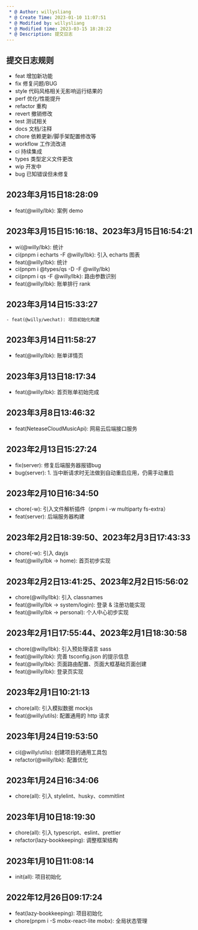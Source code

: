 ```yaml
---
 * @ Author: willysliang
 * @ Create Time: 2023-01-10 11:07:51
 * @ Modified by: willysliang
 * @ Modified time: 2023-03-15 18:28:22
 * @ Description: 提交日志
---
```


## 
## 提交日志规则
  - feat 增加新功能
  - fix 修复问题/BUG
  - style 代码风格相关无影响运行结果的
  - perf 优化/性能提升
  - refactor 重构
  - revert 撤销修改
  - test 测试相关
  - docs 文档/注释
  - chore 依赖更新/脚手架配置修改等
  - workflow 工作流改进
  - ci 持续集成
  - types 类型定义文件更改
  - wip 开发中
  - bug 已知错误但未修复





## 2023年3月15日18:28:09
  - feat(@willy/lbk): 案例 demo

## 2023年3月15日15:16:18、2023年3月15日16:54:21
  - wi(@willy/lbk): 统计
  - ci(pnpm i echarts -F @willy/lbk): 引入 echarts 图表
  - feat(@willy/lbk): 统计 
  - ci(pnpm i @types/qs -D -F @willy/lbk)
  - ci(pnpm i qs -F @willy/lbk): 路由参数识别
  - feat(@willy/lbk): 账单排行 rank

## 2023年3月14日15:33:27
    - feat(@willy/wechat): 项目初始化构建

## 2023年3月14日11:58:27
  - feat(@willy/lbk): 账单详情页

## 2023年3月13日18:17:34
  - feat(@willy/lbk): 首页账单初始完成

## 2023年3月8日13:46:32
  - feat(NeteaseCloudMusicApi): 网易云后端接口服务

## 2023年2月13日15:27:24
  - fix(server): 修复后端服务器报错bug
  - bug(server): 1. 当中断请求时无法做到自动重启应用，仍需手动重启

## 2023年2月10日16:34:50
  - chore(-w): 引入文件解析插件（pnpm i -w  multiparty fs-extra）
  - feat(server): 后端服务器构建

## 2023年2月2日18:39:50、2023年2月3日17:43:33
  - chore(-w): 引入 dayjs
  - feat(@willy/lbk -> home): 首页初步实现

## 2023年2月2日13:41:25、2023年2月2日15:56:02
  - chore(@willy/lbk): 引入 classnames
  - feat(@willy/lbk -> system/login): 登录 & 注册功能实现
  - feat(@willy/lbk -> personal): 个人中心初步实现

## 2023年2月1日17:55:44、2023年2月1日18:30:58
  - chore(@willy/lbk): 引入预处理语言 sass 
  - feat(@willy/lbk): 完善 tsconfig.json 的提示信息
  - feat(@willy/lbk): 页面路由配置、页面大框基础页面创建
  - feat(@willy/lbk): 登录页实现

## 2023年2月1日10:21:13
  - chore(all): 引入模拟数据 mockjs
  - feat(@willy/utils): 配置通用的 http 请求

## 2023年1月24日19:53:50
  - ci(@willy/utils): 创建项目的通用工具包
  - refactor(@willy/lbk): 配置优化

## 2023年1月24日16:34:06
  - chore(all): 引入 stylelint、husky、commitlint

## 2023年1月10日18:19:30
  - chore(all): 引入 typescript、eslint、prettier
  - refactor(lazy-bookkeeping): 调整框架结构

## 2023年1月10日11:08:14
  - init(all): 项目初始化

## 2022年12月26日09:17:24
  - feat(lazy-bookkeeping): 项目初始化
  - chore(pnpm i -S mobx-react-lite mobx): 全局状态管理


